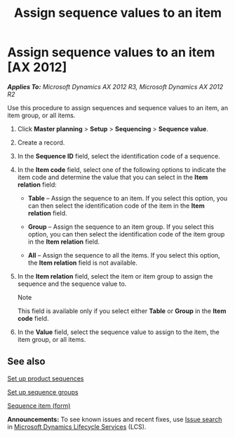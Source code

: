 ﻿---
title: Assign sequence values to an item
TOCTitle: Assign sequence values to an item
ms:assetid: e8dcb2e7-a64c-4522-af18-1845f15b4cf9
ms:mtpsurl: https://technet.microsoft.com/en-us/library/JJ838752(v=AX.60)
ms:contentKeyID: 50120635
ms.date: 04/18/2014
mtps_version: v=AX.60
---

# Assign sequence values to an item [AX 2012]


_**Applies To:** Microsoft Dynamics AX 2012 R3, Microsoft Dynamics AX 2012 R2_

Use this procedure to assign sequences and sequence values to an item, an item group, or all items.

1.  Click **Master planning** \> **Setup** \> **Sequencing** \> **Sequence value**.

2.  Create a record.

3.  In the **Sequence ID** field, select the identification code of a sequence.

4.  In the **Item code** field, select one of the following options to indicate the item code and determine the value that you can select in the **Item relation** field:
    
      - **Table** – Assign the sequence to an item. If you select this option, you can then select the identification code of the item in the **Item relation** field.
    
      - **Group** – Assign the sequence to an item group. If you select this option, you can then select the identification code of the item group in the **Item relation** field.
    
      - **All** – Assign the sequence to all the items. If you select this option, the **Item relation** field is not available.

5.  In the **Item relation** field, select the item or item group to assign the sequence and the sequence value to.
    

    > [!NOTE]
    > <P>This field is available only if you select either <STRONG>Table</STRONG> or <STRONG>Group</STRONG> in the <STRONG>Item code</STRONG> field.</P>



6.  In the **Value** field, select the sequence value to assign to the item, the item group, or all items.

## See also

[Set up product sequences](set-up-product-sequences.md)

[Set up sequence groups](set-up-sequence-groups.md)

[Sequence item (form)](https://technet.microsoft.com/en-us/library/jj838760\(v=ax.60\))

  
**Announcements:** To see known issues and recent fixes, use [Issue search](http://go.microsoft.com/fwlink/?linkid=389258) in [Microsoft Dynamics Lifecycle Services](http://go.microsoft.com/fwlink/?linkid=306505) (LCS).

